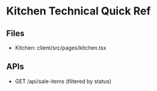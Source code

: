 # Kitchen Technical Quick Ref

## Files
- Kitchen: client/src/pages/kitchen.tsx

## APIs
- GET /api/sale-items (filtered by status)
